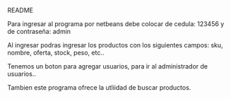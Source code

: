 README

Para ingresar al programa por netbeans debe colocar de cedula: 123456 y de contraseña: admin

Al ingresar podras ingresar los productos con los siguientes campos: sku, nombre, oferta, stock, peso, etc..

Tenemos un boton para agregar usuarios, para ir al administrador de usuarios..

Tambien este programa ofrece la utliidad de buscar  productos.
